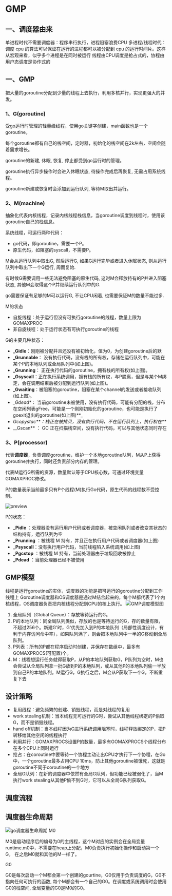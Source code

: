 # GMP
## 一、调度器由来
单进程时代不需要调度器：程序串行执行，进程阻塞浪费CPU
多进程/线程时代：调度 cpu 的算法可以保证在运行的进程都可以被分配到 cpu 的运行时间片。这样从宏观来看，似乎多个进程是在同时被运行
线程由CPU调度是抢占式的，协程由用户态调度是协作式的
## 一、GMP

把大量的goroutine分配到少量的线程上去执行，利用多核并行，实现更强大的并发。

### 1、G(goroutine)

受go运行时管理的轻量级线程，使用go关键字创建，main函数也是一个goroutine。

每个goroutine都有自己的栈空间，定时器，初始化的栈空间在2k左右，空间会随着需求增长。

goroutine的新建, 休眠, 恢复, 停止都受到go运行时的管理。

goroutine执行异步操作时会进入休眠状态, 待操作完成后再恢复, 无需占用系统线程。

goroutine新建或恢复时会添加到运行队列, 等待M取出并运行。

### 2、M(machine)

抽象化代表内核线程，记录内核线程栈信息，当goroutine调度到线程时，使用该goroutine自己的栈信息。

系统线程，可运行两种代码：

- go代码，即goroutine，需要一个P。
- 原生代码，如阻塞的syscall，不需要P。

M会从运行队列中取出G, 然后运行G, 如果G运行完毕或者进入休眠状态, 则从运行队列中取出下一个G运行, 周而复始.

有时候G需要调用一些无法避免阻塞的原生代码, 这时M会释放持有的P并进入阻塞状态, 其他M会取得这个P并继续运行队列中的G.

go需要保证有足够的M可以运行G, 不让CPU闲着, 也需要保证M的数量不能过多.

M的状态

- 自旋线程：处于运行但没有可执行goroutine的线程，数量上限为GOMAXPROC
- 非自旋线程：处于运行状态有可执行goroutine的线程

G的主要几种状态：

- **_Gidle**：刚刚被分配并且还没有被初始化，值为0，为创建goroutine后的默
- **_Grunnable**： 没有执行代码，没有栈的所有权，存储在运行队列中，可能在某个P的本地队列或全局队列中(如上图)。
- **_Grunning**： 正在执行代码的goroutine，拥有栈的所有权(如上图)。
- **_Gsyscall**：正在执行系统调用，拥有栈的所有权，与P脱离，但是与某个M绑定，会在调用结束后被分配到运行队列(如上图)。
- **_Gwaiting**：被阻塞的goroutine，阻塞在某个channel的发送或者接收队列(如上图)。
- *_Gdead**： 当前goroutine未被使用，没有执行代码，可能有分配的栈，分布在空闲列表gFree，可能是一个刚刚初始化的goroutine，也可能是执行了goexit退出的goroutine(如上图)**_
- _Gcopystac**：栈正在被拷贝，没有执行代码，不在运行队列上，执行权在**_
- __Gscan** ： GC 正在扫描栈空间，没有执行代码，可以与其他状态同时存在

### 3、P(processor)

代表**调度器**，负责调度goroutine，维护一个本地goroutine队列，M从P上获得goroutine并执行，同时还负责部分内存的管理。

代表M运行G所需的资源，数量默认等于CPU核心数，可通过环境变量GOMAXPROC修改。

P的数量表示当前最多只有P个线程(M)执行Go代码，原生代码的线程数不受控制。

![preview](https://pic1.zhimg.com/v2-8e653b564583bdcc8dad669af16396c4_r.jpg)![]()

P的状态：

- **_Pidle** ：处理器没有运行用户代码或者调度器，被空闲队列或者改变其状态的结构持有，运行队列为空
- **_Prunning** ：被线程 M 持有，并且正在执行用户代码或者调度器(如上图)
- **_Psyscall**：没有执行用户代码，当前线程陷入系统调用(如上图)
- **_Pgcstop** ：被线程 M 持有，当前处理器由于垃圾回收被停止
- **_Pdead** ：当前处理器已经不被使用

## GMP模型
 线程是运行goroutine的实体，调度器的功能是把可运行的goroutine分配到工作线程上
 Goroutine调度器和OS调度器是通过M结合起来的，每个M都代表了1个内核线程，OS调度器负责把内核线程分配到CPU的核上执行。
 ![GMP调度模型图](vx_images/249621610220653.png)
1. 全局队列（Global Queue）：存放等待运行的G。
2. P的本地队列：同全局队列类似，存放的也是等待运行的G，存的数量有限，不超过256个。新建G'时，G'优先加入到P的本地队列（局部性调度设计，有利于内存访问命中率），如果队列满了，则会把本地队列中一半的G移动到全局队列。
3. P列表：所有的P都在程序启动时创建，并保存在数组中，最多有GOMAXPROCS(可配置)个。
4. M：线程想运行任务就得获取P，从P的本地队列获取G，P队列为空时，M也会尝试从全局队列拿一批G放到P的本地队列，或从其他P的本地队列偷一半放到自己P的本地队列。M运行G，G执行之后，M会从P获取下一个G，不断重复下去
## 设计策略
* 复用线程：避免频繁的创建、销毁线程，而是对线程的复用
* work stealing机制：当本线程无可运行的G时，尝试从其他线程绑定的P偷取G，而不是销毁线程。
* hand off机制：当本线程因为G进行系统调用阻塞时，线程释放绑定的P，把P转移给其他空闲的线程执行
* 利用并行：GOMAXPROCS设置P的数量，最多有GOMAXPROCS个线程分布在多个CPU上同时运行
* 抢占：在coroutine中要等待一个协程主动让出CPU才执行下一个协程，在Go中，一个goroutine最多占用CPU 10ms，防止其他goroutine被饿死，这就是goroutine不同于coroutine的一个地方
* 全局G队列：在新的调度器中依然有全局G队列，但功能已经被弱化了，当M执行work stealing从其他P偷不到G时，它可以从全局G队列获取G。
## 调度流程
## 调度器生命周期
![go调度器生命周期](vx_images/184225010220653.png)
M0

M0是启动程序后的编号为0的主线程，这个M对应的实例会在全局变量runtime.m0中，不需要在heap上分配，M0负责执行初始化操作和启动第一个G， 在之后M0就和其他的M一样了。

G0

G0是每次启动一个M都会第一个创建的gourtine，G0仅用于负责调度的G，G0不指向任何可执行的函数, 每个M都会有一个自己的G0。在调度或系统调用时会使用G0的栈空间, 全局变量的G0是M0的G0。